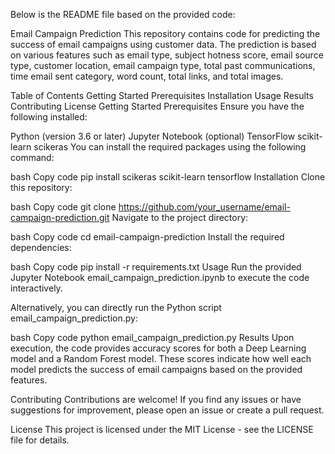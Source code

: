 
Below is the README file based on the provided code:

Email Campaign Prediction
This repository contains code for predicting the success of email campaigns using customer data. The prediction is based on various features such as email type, subject hotness score, email source type, customer location, email campaign type, total past communications, time email sent category, word count, total links, and total images.

Table of Contents
Getting Started
Prerequisites
Installation
Usage
Results
Contributing
License
Getting Started
Prerequisites
Ensure you have the following installed:

Python (version 3.6 or later)
Jupyter Notebook (optional)
TensorFlow
scikit-learn
scikeras
You can install the required packages using the following command:

bash
Copy code
pip install scikeras scikit-learn tensorflow
Installation
Clone this repository:

bash
Copy code
git clone https://github.com/your_username/email-campaign-prediction.git
Navigate to the project directory:

bash
Copy code
cd email-campaign-prediction
Install the required dependencies:

bash
Copy code
pip install -r requirements.txt
Usage
Run the provided Jupyter Notebook email_campaign_prediction.ipynb to execute the code interactively.

Alternatively, you can directly run the Python script email_campaign_prediction.py:

bash
Copy code
python email_campaign_prediction.py
Results
Upon execution, the code provides accuracy scores for both a Deep Learning model and a Random Forest model. These scores indicate how well each model predicts the success of email campaigns based on the provided features.

Contributing
Contributions are welcome! If you find any issues or have suggestions for improvement, please open an issue or create a pull request.

License
This project is licensed under the MIT License - see the LICENSE file for details.

